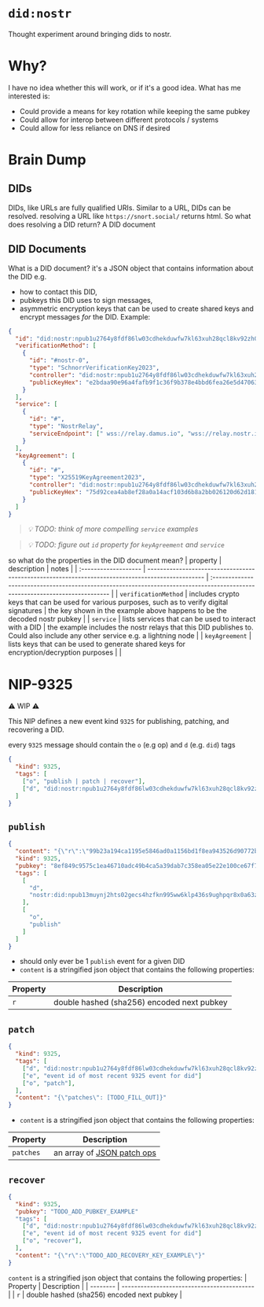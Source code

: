 # `did:nostr`

Thought experiment around bringing dids to nostr. 

# Why?
I have no idea whether this will work, or if it's a good idea. What has me interested is:
* Could provide a means for key rotation while keeping the same pubkey
* Could allow for interop between different protocols / systems
* Could allow for less reliance on DNS if desired

# Brain Dump

## DIDs
DIDs, like URLs are fully qualified URIs. Similar to a URL, DIDs can be resolved. resolving a URL like `https://snort.social/` returns html. So what does resolving a DID return? A DID document

## DID Documents
What is a DID document? it's a JSON object that contains information about the DID e.g. 
* how to contact this DID, 
* pubkeys this DID uses to sign messages, 
* asymmetric encryption keys that can be used to create shared keys and encrypt messages _for_ the DID. Example:

```json
{
  "id": "did:nostr:npub1u2764y8fdf86lw03cdhekduwfw7kl63xuh28qcl8kv92zh0r04yqk6tcs5",
  "verificationMethod": [
    {
      "id": "#nostr-0",
      "type": "SchnorrVerificationKey2023",
      "controller": "did:nostr:npub1u2764y8fdf86lw03cdhekduwfw7kl63xuh28qcl8kv92zh0r04yqk6tcs5",
      "publicKeyHex": "e2bdaa90e96a4fafb9f1c36f9b378e4bbd6fea26e5d47063e7b30aa15de37d48"
    }
  ],
  "service": [
    {
      "id": "#",
      "type": "NostrRelay",
      "serviceEndpoint": [" wss://relay.damus.io", "wss://relay.nostr.info"]
    }
  ],
  "keyAgreement": [
    {
      "id": "#",
      "type": "X25519KeyAgreement2023",
      "controller": "did:nostr:npub1u2764y8fdf86lw03cdhekduwfw7kl63xuh28qcl8kv92zh0r04yqk6tcs5",
      "publicKeyHex": "75d92cea4ab8ef28a0a14acf103d6b8a2bb026120d62d1817fa5a4b11f534038"
    }
  ]
}
```

>_💡 TODO: think of more compelling `service` examples_

>_💡 TODO: figure out `id` property for `keyAgreement` and `service`_

so what do the properties in the DID document mean?
| property             | description                                                                                      | notes                                                                                                                        |
| :------------------- | ------------------------------------------------------------------------------------------------ | :--------------------------------------------------------------------------------------------------------------------------- |
| `verificationMethod` | includes crypto keys that can be used for various purposes, such as to verify digital signatures | the key shown in the example above happens to be the decoded nostr pubkey                                                    |
| `service`            | lists services that can be used to interact with a DID                                           | the example includes the nostr relays that this DID publishes to. Could also include any other service e.g. a lightning node |
| `keyAgreement`       | lists keys that can be used to generate shared keys for encryption/decryption purposes           |                                                                                                                              |

# NIP-9325
⚠️ WIP ⚠️

This NIP defines a new event kind `9325` for publishing, patching, and recovering a DID.

every `9325` message should contain the `o` (e.g op) and `d` (e.g. `did`) tags
```json
{
  "kind": 9325,
  "tags": [
    ["o", "publish | patch | recover"],
    ["d", "did:nostr:npub1u2764y8fdf86lw03cdhekduwfw7kl63xuh28qcl8kv92zh0r04yqk6tcs5"]
  ]
}
```

## `publish`
```json
{
  "content": "{\"r\":\"99b23a194ca1195e5846ad0a1156bd1f8ea943526d90772b3c8a02730f9d5531\"}",
  "kind": 9325,
  "pubkey": "8ef849c9575c1ea46710adc49b4ca5a39dab7c358ea05e22e100ce67f751151c",
  "tags": [
    [
      "d",
      "nostr:did:npub13muynj2hts02gecs4hzfkn995ww6klp436s9ughpqr8x0a63z5wqmku93m"
    ],
    [
      "o",
      "publish"
    ]
  ]
}
```
* should only ever be 1 `publish` event for a given DID
* `content` is a stringified json object that contains the following properties:

| Property | Description                                |
| -------- | ------------------------------------------ |
| `r`      | double hashed (sha256) encoded next pubkey |


## `patch`
```json
{
  "kind": 9325,
  "tags": [
    ["d", "did:nostr:npub1u2764y8fdf86lw03cdhekduwfw7kl63xuh28qcl8kv92zh0r04yqk6tcs5"]
    ["e", "event id of most recent 9325 event for did"]
    ["o", "patch"],
  ],
  "content": "{\"patches\": [TODO_FILL_OUT]}"
}
```

* `content` is a stringified json object that contains the following properties:

| Property  | Description                                                                            |
| --------- | -------------------------------------------------------------------------------------- |
| `patches` | an array of [JSON patch ops](https://datatracker.ietf.org/doc/html/rfc6902/#section-4) |

## `recover`
```json
{
  "kind": 9325,
  "pubkey": "TODO_ADD_PUBKEY_EXAMPLE"
  "tags": [
    ["d", "did:nostr:npub1u2764y8fdf86lw03cdhekduwfw7kl63xuh28qcl8kv92zh0r04yqk6tcs5"]
    ["e", "event id of most recent 9325 event for did"]
    ["o", "recover"],
  ],
  "content": "{\"r\":\"TODO_ADD_RECOVERY_KEY_EXAMPLE\"}"
}
```

`content` is a stringified json object that contains the following properties:
| Property | Description                                |
| -------- | ------------------------------------------ |
| `r`      | double hashed (sha256) encoded next pubkey |